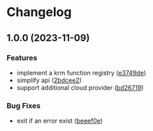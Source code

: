 # Changelog

## 1.0.0 (2023-11-09)


### Features

* implement a krm function registry ([e3749de](https://github.com/imranismail/asdf-krm-functions/commit/e3749de4ddcd68e47ba6532193531895d6d108af))
* simplify api ([2bdcee2](https://github.com/imranismail/asdf-krm-functions/commit/2bdcee22fdbe092977814ad6c91df0a152f71ce8))
* support additional cloud provider ([bd26719](https://github.com/imranismail/asdf-krm-functions/commit/bd26719363f4aeb06cbb1c9ad1b652e4929d26d7))


### Bug Fixes

* exit if an error exist ([beeef0e](https://github.com/imranismail/asdf-krm-functions/commit/beeef0e5cc20db337832198c66dc17efb669f369))
